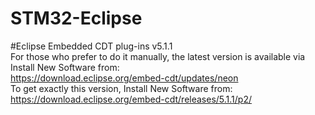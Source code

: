 # STM32-Eclipse
#Eclipse Embedded CDT plug-ins v5.1.1 <br>
For those who prefer to do it manually, the latest version is available via Install New Software from: <br> https://download.eclipse.org/embed-cdt/updates/neon <br>
To get exactly this version, Install New Software from: <br> https://download.eclipse.org/embed-cdt/releases/5.1.1/p2/
